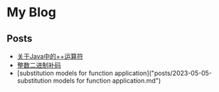 # My Blog

## Posts
- [关于Java中的++运算符]("posts/2023-04-24-the_increment_operator.md")
- [整数二进制补码]("posts/2023-05-06-整数二进制补码.md")
- [substitution models for function application]("posts/2023-05-05-substitution models for function application.md")
